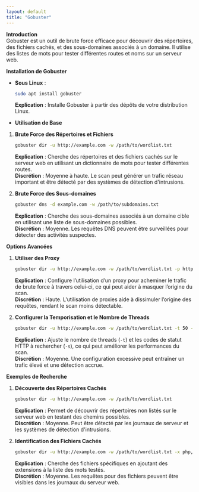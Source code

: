 ```yaml
---
layout: default
title: "Gobuster"
---
```


**Introduction**\
Gobuster est un outil de brute force efficace pour découvrir des répertoires, des fichiers cachés, et des sous-domaines associés à un domaine. Il utilise des listes de mots pour tester différentes routes et noms sur un serveur web.

**Installation de Gobuster**

*   **Sous Linux** :

    ```bash
    sudo apt install gobuster
    ```

    **Explication** : Installe Gobuster à partir des dépôts de votre distribution Linux.
* **Utilisation de Base**

1.  **Brute Force des Répertoires et Fichiers**

    ```bash
    gobuster dir -u http://example.com -w /path/to/wordlist.txt
    ```

    **Explication** : Cherche des répertoires et des fichiers cachés sur le serveur web en utilisant un dictionnaire de mots pour tester différentes routes.\
    **Discrétion** : Moyenne à haute. Le scan peut générer un trafic réseau important et être détecté par des systèmes de détection d'intrusions.
2.  **Brute Force des Sous-domaines**

    ```bash
    gobuster dns -d example.com -w /path/to/subdomains.txt
    ```

    **Explication** : Cherche des sous-domaines associés à un domaine cible en utilisant une liste de sous-domaines possibles.\
    **Discrétion** : Moyenne. Les requêtes DNS peuvent être surveillées pour détecter des activités suspectes.

**Options Avancées**

1.  **Utiliser des Proxy**

    ```bash
    gobuster dir -u http://example.com -w /path/to/wordlist.txt -p http://proxy:port
    ```

    **Explication** : Configure l’utilisation d’un proxy pour acheminer le trafic de brute force à travers celui-ci, ce qui peut aider à masquer l’origine du scan.\
    **Discrétion** : Haute. L'utilisation de proxies aide à dissimuler l’origine des requêtes, rendant le scan moins détectable.
2.  **Configurer la Temporisation et le Nombre de Threads**

    ```bash
    gobuster dir -u http://example.com -w /path/to/wordlist.txt -t 50 -s 200,204,301,302,307,403
    ```

    **Explication** : Ajuste le nombre de threads (`-t`) et les codes de statut HTTP à rechercher (`-s`), ce qui peut améliorer les performances du scan.\
    **Discrétion** : Moyenne. Une configuration excessive peut entraîner un trafic élevé et une détection accrue.

**Exemples de Recherche**

1.  **Découverte des Répertoires Cachés**

    ```bash
    gobuster dir -u http://example.com -w /path/to/wordlist.txt
    ```

    **Explication** : Permet de découvrir des répertoires non listés sur le serveur web en testant des chemins possibles.\
    **Discrétion** : Moyenne. Peut être détecté par les journaux de serveur et les systèmes de détection d'intrusions.
2.  **Identification des Fichiers Cachés**

    ```bash
    gobuster dir -u http://example.com -w /path/to/wordlist.txt -x php,html
    ```

    **Explication** : Cherche des fichiers spécifiques en ajoutant des extensions à la liste des mots testés.\
    **Discrétion** : Moyenne. Les requêtes pour des fichiers peuvent être visibles dans les journaux du serveur web.
